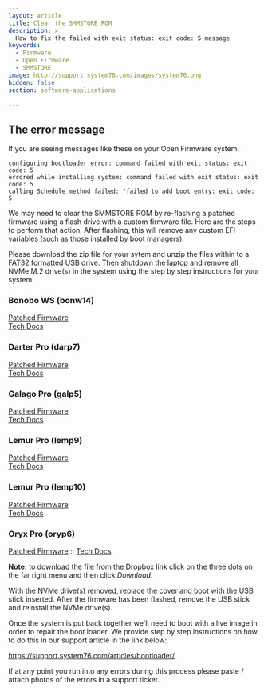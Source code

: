 ```yaml
---
layout: article
title: Clear the SMMSTORE ROM
description: >
  How to fix the failed with exit status: exit code: 5 message
keywords:
  - Firmware
  - Open Firmware
  - SMMSTORE
image: http://support.system76.com/images/system76.png
hidden: false
section: software-applications

---
```


## The error message

If you are seeing messages like these on your Open Firmware system:

```
configuring bootloader error: command failed with exit status: exit code: 5
errored while installing system: command failed with exit status: exit code: 5
calling Schedule method failed: "failed to add boot entry: exit code: 5
```

We may need to clear the SMMSTORE ROM by re-flashing a patched firmware using a flash drive with a custom firmware file. Here are the steps to perform that action. After flashing, this will remove any custom EFI variables (such as those installed by boot managers).

Please download the zip file for your sytem and unzip the files within to a FAT32 formatted USB drive. Then shutdown the laptop and remove all NVMe M.2 drive(s) in the system using the step by step instructions for your system:

### Bonobo WS (bonw14)

[Patched Firmware](https://s76.co/bonw14-76ec) <br>
[Tech Docs](https://tech-docs.system76.com/models/bonw14/repairs.html#replacing-an-m2nvme-ssd)

### Darter Pro (darp7)

[Patched Firmware](https://s76.co/darp7-76ec) <br>
[Tech Docs](https://tech-docs.system76.com/models/darp7/repairs.html#replacing-an-m2nvme-ssd)

### Galago Pro (galp5)

[Patched Firmware](https://s76.co/galp5-76ec) <br>
[Tech Docs](https://tech-docs.system76.com/models/galp5/repairs.html#replacing-an-m2nvme-ssd)

### Lemur Pro (lemp9)

[Patched Firmware]() <br>
[Tech Docs](https://tech-docs.system76.com/models/lemp9/repairs.html#replacing-an-m2nvme-ssd)

### Lemur Pro (lemp10)

[Patched Firmware](https://s76.co/lemp10-76ec) <br>
[Tech Docs](https://tech-docs.system76.com/models/lemp10/repairs.html#replacing-an-m2nvme-ssd)

### Oryx Pro (oryp6)

[Patched Firmware](https://s76.co/oryp6-76ec) ::
[Tech Docs](https://tech-docs.system76.com/models/oryp6/repairs.html#replacing-an-m2nvme-ssd)

**Note:** to download the file from the Dropbox link click on the three dots on the far right menu and then click *Download*.

With the NVMe drive(s) removed, replace the cover and boot with the USB stick inserted. After the firmware has been flashed, remove the USB stick and reinstall the NVMe drive(s).

Once the system is put back together we'll need to boot with a live image in order to repair the boot loader. We provide step by step instructions on how to do this in our support article in the link below:

https://support.system76.com/articles/bootloader/

If at any point you run into any errors during this process please paste / attach photos of the errors in a support ticket. 
